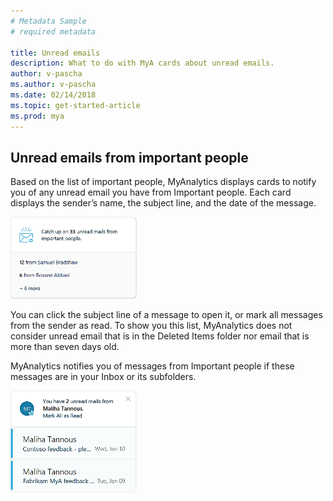 ```yaml
---
# Metadata Sample
# required metadata

title: Unread emails
description: What to do with MyA cards about unread emails. 
author: v-pascha
ms.author: v-pascha
ms.date: 02/14/2018
ms.topic: get-started-article
ms.prod: mya
---
```


## Unread emails from important people  

Based on the list of important people, MyAnalytics displays cards to notify you of any unread email you have from Important people. Each card displays the sender’s name, the subject line, and the date of the message.

<img src="../../../Images/Catch_up_on.png" width="40%" height="40%" alt="Catch up on unread emails">

You can click the subject line of a message to open it, or mark all messages from the sender as read. To show you this list, MyAnalytics does not consider unread email that is in the Deleted Items folder nor email that is more than seven days old. 

MyAnalytics notifies you of messages from Important people if these messages are in your Inbox or its subfolders.

<img src="../../../Images/Email_from_important_people.png" width="40%" height="40%" alt="Email from important people">
